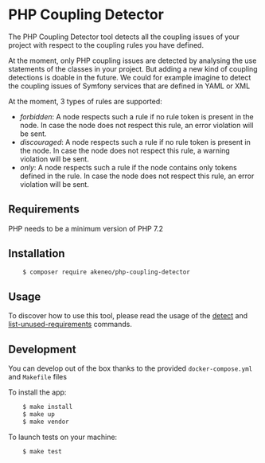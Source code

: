 # PHP Coupling Detector

The PHP Coupling Detector tool detects all the coupling issues of your project with respect to the coupling 
rules you have defined. 

At the moment, only PHP coupling issues are detected by analysing the use statements of the classes in your project. 
But adding a new kind of coupling detections is doable in the future. We could for example imagine to detect the 
 coupling issues of Symfony services that are defined in YAML or XML

At the moment, 3 types of rules are supported:

* _forbidden_: A node respects such a rule if no rule token is present in the node. In case the node does not respect this rule, an error violation will be sent.
* _discouraged_: A node respects such a rule if no rule token is present in the node. In case the node does not respect this rule, a warning violation will be sent.
* _only_: A node respects such a rule if the node contains only tokens defined in the rule. In case the node does not respect this rule, an error violation will be sent.

## Requirements

PHP needs to be a minimum version of PHP 7.2

## Installation

```bash
    $ composer require akeneo/php-coupling-detector
```

## Usage

To discover how to use this tool, please read the usage of the [detect](doc/DETECT.md) and [list-unused-requirements](doc/LIST_UNUSED_REQUIREMENTS.md) commands.

## Development

You can develop out of the box thanks to the provided `docker-compose.yml` and `Makefile` files 

To install the app:

```bash
    $ make install
    $ make up
    $ make vendor
```

To launch tests on your machine:

```bash
    $ make test
```
